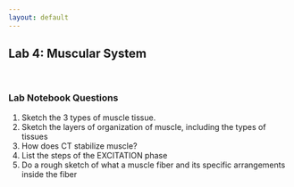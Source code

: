 ```yaml
---
layout: default
---
```


## Lab 4: Muscular System

<br>

### Lab Notebook Questions

1.  Sketch the 3 types of muscle tissue. 
2.  Sketch the layers of organization of muscle, including the types of tissues
3.  How does CT stabilize muscle? 
4.  List the steps of the EXCITATION phase 
5.  Do a rough sketch of what a muscle fiber and its specific arrangements inside the fiber



